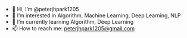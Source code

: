 - 👋 Hi, I’m @peterjhpark1205
- 👀 I’m interested in Algorithm, Machine Learning, Deep Learning, NLP
- 🌱 I’m currently learning Algorithm, Deep Learning
- 📫 How to reach me: peterjhpark1205@gmail.com

<!---
peterjhpark1205/peterjhpark1205 is a ✨ special ✨ repository because its `README.md` (this file) appears on your GitHub profile.
You can click the Preview link to take a look at your changes.
--->
